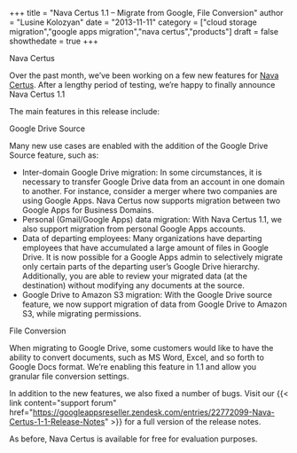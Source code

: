 +++
  title = "Nava Certus 1.1 – Migrate from Google, File Conversion"
  author = "Lusine Kolozyan"
  date = "2013-11-11"
  category = ["cloud storage migration","google apps migration","nava certus","products"]
  draft = false
  showthedate = true
+++

Nava Certus

Over the past month, we’ve been working on a few new features for [Nava Certus](/products/nava-certus/). After a lengthy period of testing, we’re happy to finally announce Nava Certus 1.1

The main features in this release include:

Google Drive Source

Many new use cases are enabled with the addition of the Google Drive Source feature, such as:

- Inter-domain Google Drive migration: In some circumstances, it is necessary to transfer Google Drive data from an account in one domain to another. For instance, consider a merger where two companies are using Google Apps. Nava Certus now supports migration between two Google Apps for Business Domains.
- Personal (Gmail/Google Apps) data migration: With Nava Certus 1.1, we also support migration from personal Google Apps accounts.
- Data of departing employees: Many organizations have departing employees that have accumulated a large amount of files in Google Drive. It is now possible for a Google Apps admin to selectively migrate only certain parts of the departing user’s Google Drive hierarchy. Additionally, you are able to review your migrated data (at the destination) without modifying any documents at the source.
- Google Drive to Amazon S3 migration: With the Google Drive source feature, we now support migration of data from Google Drive to Amazon S3, while migrating permissions.

File Conversion

When migrating to Google Drive, some customers would like to have the ability to convert documents, such as MS Word, Excel, and so forth to Google Docs format. We’re enabling this feature in 1.1 and allow you granular file conversion settings.

In addition to the new features, we also fixed a number of bugs. Visit our {{< link content="support forum" href="https://googleappsreseller.zendesk.com/entries/22772099-Nava-Certus-1-1-Release-Notes" >}} for a full version of the release notes.

As before, Nava Certus is available for free for evaluation purposes.
